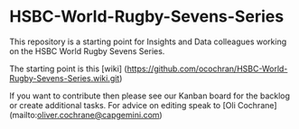 # HSBC-World-Rugby-Sevens-Series

This repository is a starting point for Insights and Data colleagues working on the HSBC World Rugby Sevens Series.

The starting point is this [wiki] (https://github.com/ocochran/HSBC-World-Rugby-Sevens-Series.wiki.git)

If you want to contribute then please see our Kanban board for the backlog or create additional tasks. For advice on editing speak to [Oli Cochrane] (mailto:oliver.cochrane@capgemini.com)
